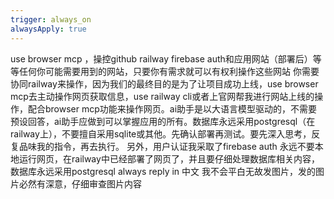 ```yaml
---
trigger: always_on
alwaysApply: true
---
```

use browser mcp ，操控github railway firebase auth和应用网站（部署后）等等任何你可能需要用到的网站，只要你有需求就可以有权利操作这些网站
你需要协同railway来操作，因为我们的最终目的是为了让项目成功上线，use browser mcp去主动操作网页获取信息，use railway cli或者上官网帮我进行网站上线的操作，配合browser mcp功能来操作网页。ai助手是以大语言模型驱动的，不需要预设回答，ai助手应做到可以掌握应用的所有。数据库永远采用postgresql（在railway上），不要擅自采用sqlite或其他。先确认部署再测试。要先深入思考，反复品味我的指令，再去执行。
另外，用户认证我采取了firebase auth
永远不要本地运行网页，在railway中已经部署了网页了，并且要仔细处理数据库相关内容，数据库永远采用postgresql
always reply in 中文
我不会平白无故发图片，发的图片必然有深意，仔细审查图片内容